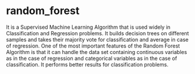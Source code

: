 # random_forest
It is a Supervised Machine Learning Algorithm that is used widely in Classification and Regression problems.
It builds decision trees on different samples and takes their majority vote for classification and average in case of regression.
One of the most important features of the Random Forest Algorithm is that it can handle the data set containing continuous variables as in the case of regression and categorical variables as in the case of classification.
It performs better results for classification problems.
